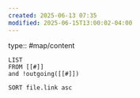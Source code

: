 ```yaml
---
created: 2025-06-13 07:35
modified: 2025-06-15T13:00:02-04:00
---
```

type:: #map/content

```dataview
LIST
FROM [[#]]
and !outgoing([[#]])

SORT file.link asc
```
